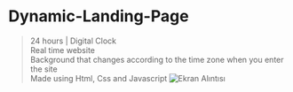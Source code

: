 # Dynamic-Landing-Page
> 24 hours | Digital Clock   <br>
> Real time website  <br>
> Background that changes according to the time zone when you enter the site  
> Made using Html, Css and Javascript
![Ekran Alıntısı](https://user-images.githubusercontent.com/110293977/185764283-d5fa0d77-f84a-4dbd-8dfe-c2187f3e859d.PNG)
